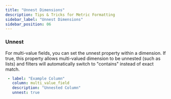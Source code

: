 ```yaml
---
title: "Unnest Dimensions"
description: Tips & Tricks for Metric Formatting
sidebar_label: "Unnest Dimensions"
sidebar_position: 06
---
```


### Unnest

 For multi-value fields, you can set the unnest property within a dimension. If true, this property allows multi-valued dimension to be unnested (such as lists) and filters will automatically switch to "contains" instead of exact match.

 ```yaml
  - label: "Example Column"
    column: multi_value_field
    description: "Unnested Column"
    unnest: true
```
